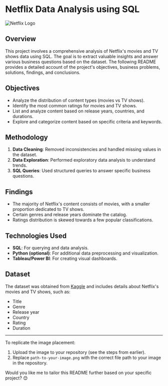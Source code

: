 # Netflix Data Analysis using SQL

![Netflix Logo](path-to-your-image.png)

## Overview

This project involves a comprehensive analysis of Netflix's movies and TV shows data using SQL. The goal is to extract valuable insights and answer various business questions based on the dataset. The following README provides a detailed account of the project's objectives, business problems, solutions, findings, and conclusions.

## Objectives

- Analyze the distribution of content types (movies vs TV shows).
- Identify the most common ratings for movies and TV shows.
- List and analyze content based on release years, countries, and durations.
- Explore and categorize content based on specific criteria and keywords.

## Methodology

1. **Data Cleaning**: Removed inconsistencies and handled missing values in the dataset.
2. **Data Exploration**: Performed exploratory data analysis to understand trends.
3. **SQL Queries**: Used structured queries to answer specific business questions.

## Findings

- The majority of Netflix's content consists of movies, with a smaller proportion dedicated to TV shows.
- Certain genres and release years dominate the catalog.
- Ratings distribution is skewed towards a few popular classifications.

## Technologies Used

- **SQL**: For querying and data analysis.
- **Python (optional)**: For additional data preprocessing and visualization.
- **Tableau/Power BI**: For creating visual dashboards.

## Dataset

The dataset was obtained from [Kaggle](https://www.kaggle.com/datasets) and includes details about Netflix's movies and TV shows, such as:
- Title
- Genre
- Release year
- Country
- Rating
- Duration

---

To replicate the image placement:

1. Upload the image to your repository (see the steps from earlier).
2. Replace `path-to-your-image.png` with the correct file path to your image in the repository.

Would you like me to tailor this README further based on your specific project? 😊


